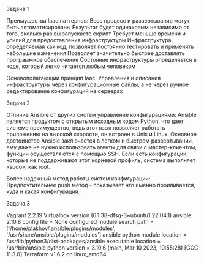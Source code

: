 Задача 1

Преимущества Iaac паттернов:
Весь процесс и развертывание могут быть автоматизированы
Результат будет одинаковым независимо от того, сколько раз вы запускаете скрипт
Требует меньше времени и усилий для предоставления инфраструктуры
Инфраструктура, определяемая как код, позволяет постоянно тестировать и применять небольшие изменения
Позволяет значительно быстрее доставлять программное обеспечение
Состояние инфраструктуры определяется в коде, который легко читается любым человеком

Основополагающий принцип Iaac:
Управления и описания инфраструктуры через конфигурационные файлы, а не через ручное редактирование конфигураций на серверах 

Задача 2

Отличие Ansible от других систем управление конфигурациями:
Ansible является продуктом с открытым исходным кодом Python, что дает системе преимущество, ведь этот язык позволяет работать 
приложению на высокой скорости, он встроен в Unix и Linux.
Основное достоинство Ansible заключается в легком и быстром развертывании, 
ему даже не нужно использовать агенты для связи с мастер-клиентом, функции осуществляются с помощью SSH. 
Если есть конфигурации, которые не поддерживают этот корневой профиль, система выполняет «sudo», как root.

Более надежный метод работы систем конфигурации:
Предпочтительнее push метод - показывает что именно проиливается, куда и какая конфигурация.

Задача 3

Vagrant 2.2.19
Virtualbox version (6.1.38-dfsg-3~ubuntu1.22.04.1)
ansible 2.10.8
  config file = None
  configured module search path = ['/home/plakhov/.ansible/plugins/modules', '/usr/share/ansible/plugins/modules']
  ansible python module location = /usr/lib/python3/dist-packages/ansible
  executable location = /usr/bin/ansible
  python version = 3.10.6 (main, Mar 10 2023, 10:55:28) [GCC 11.3.0]
Terraform v1.6.2
on linux_amd64
  
